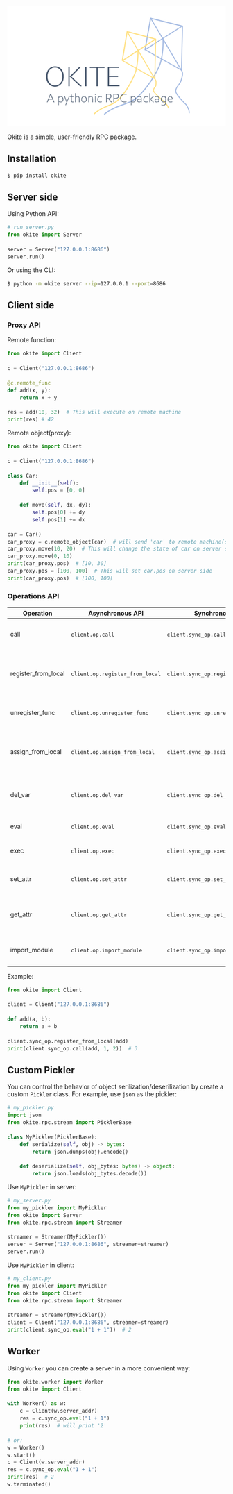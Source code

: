 ![title](title.png)

Okite is a simple, user-friendly RPC package.

## Installation

```Bash
$ pip install okite
```

## Server side

Using Python API:

```Python
# run_server.py
from okite import Server

server = Server("127.0.0.1:8686")
server.run()
```

Or using the CLI:

```Bash
$ python -m okite server --ip=127.0.0.1 --port=8686
```

## Client side

### Proxy API

Remote function:

```Python
from okite import Client

c = Client("127.0.0.1:8686")

@c.remote_func
def add(x, y):
    return x + y

res = add(10, 32)  # This will execute on remote machine
print(res) # 42
```

Remote object(proxy):

```Python
from okite import Client

c = Client("127.0.0.1:8686")

class Car:
    def __init__(self):
        self.pos = [0, 0]
    
    def move(self, dx, dy):
        self.pos[0] += dy
        self.pos[1] += dx

car = Car()
car_proxy = c.remote_object(car)  # will send 'car' to remote machine(server)
car_proxy.move(10, 20)  # This will change the state of car on server side
car_proxy.move(0, 10)
print(car_proxy.pos)  # [10, 30]
car_proxy.pos = [100, 100]  # This will set car.pos on server side
print(car_proxy.pos)  # [100, 100]
```

### Operations API

| Operation | Asynchronous API | Synchronous API | Description |
| --------- | --------- | -------- | ----------- |
| call | `client.op.call` | `client.sync_op.call` | Call registered function in server |
| register_from_local | `client.op.register_from_local` | `client.sync_op.register_from_local` | Send a function to server side, and register it as a RPC function. |
| unregister_func | `client.op.unregister_func` | `client.sync_op.unregister_func` | Unregister a RPC function in server side. |
| assign_from_local | `client.op.assign_from_local` | `client.sync_op.assign_from_local` | Send a object to server, and assign to a global variable |
| del_var | `client.op.del_var` | `client.sync_op.del_var` | Delete a global veriable in server side environment. |
| eval | `client.op.eval` | `client.sync_op.eval` | Run `eval` function on server |
| exec | `client.op.exec` | `client.sync_op.exec` | Run `exec` function on server |
| set_attr | `client.op.set_attr` | `client.sync_op.set_attr` | Set object's attribute in server side's environment. |
| get_attr | `client.op.get_attr` | `client.sync_op.get_attr` | Get object's attribute from server side's environment. |
| import_module | `client.op.import_module` | `client.sync_op.import_module` | Import a module in server side's environment. |

Example:

```Python
from okite import Client

client = Client("127.0.0.1:8686")

def add(a, b):
    return a + b

client.sync_op.register_from_local(add)
print(client.sync_op.call(add, 1, 2))  # 3
```

## Custom Pickler

You can control the behavior of object serilization/deserilization by
create a custom `Pickler` class. For example, use `json` as the pickler:

```Python
# my_pickler.py
import json
from okite.rpc.stream import PicklerBase

class MyPickler(PicklerBase):
    def serialize(self, obj) -> bytes:
        return json.dumps(obj).encode()

    def deserialize(self, obj_bytes: bytes) -> object:
        return json.loads(obj_bytes.decode())
```

Use `MyPickler` in server:

```Python
# my_server.py
from my_pickler import MyPickler
from okite import Server
from okite.rpc.stream import Streamer

streamer = Streamer(MyPickler())
server = Server("127.0.0.1:8686", streamer=streamer)
server.run()
```

Use `MyPickler` in client:

``` Python
# my_client.py
from my_pickler import MyPickler
from okite import Client
from okite.rpc.stream import Streamer

streamer = Streamer(MyPickler())
client = Client("127.0.0.1:8686", streamer=streamer)
print(client.sync_op.eval("1 + 1"))  # 2
```

## Worker

Using `Worker` you can create a server in a more convenient way:

```Python
from okite.worker import Worker
from okite import Client

with Worker() as w:
    c = Client(w.server_addr)
    res = c.sync_op.eval("1 + 1")
    print(res)  # will print '2'

# or:
w = Worker()
w.start()
c = Client(w.server_addr)
res = c.sync_op.eval("1 + 1")
print(res)  # 2
w.terminated()
```
